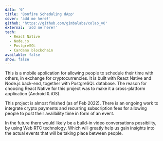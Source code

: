 ```yaml
---
data: '6'
title: 'Bonfire Scheduling dApp'
cover: 'add me here!'
github: 'https://github.com/gimbalabs/colab_v0'
external: 'add me here!'
tech:
  - React Native
  - Node.js
  - PostgreSQL
  - Cardano blockchain
available: false
show: false
---
```


This is a mobile application for allowing people to schedule their time with others,
in exchange for cryptocurrencies. It is built with React Native and Node.js back-end,
together with PostgreSQL database. The reason for choosing React Native for this project
was to make it a cross-platform application (Android & iOS).

This project is almost finished (as of Feb 2022). There is an ongoing work to integrate
crypto payments and recurring subscription fees for allowing people to post their availbility
time in form of an event.

In the future there would likely be a build-in video conversations possibility, by using
Web RTC technology. Which will greatly help us gain insights into the actual events that
will be taking place between people.
